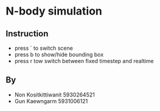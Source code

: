 <!-- main.html --> 
# N-body simulation

## Instruction

* press ` to switch scene
* press b to show/hide bounding box
* press r tow switch between fixed timestep and realtime

## By 
* Non Kositkittiwanit 5930264521
* Gun Kaewngarm 5931006121
